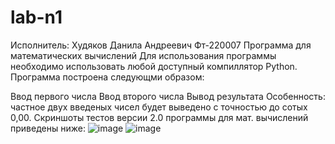 # lab-n1
Исполнитель: Худяков Данила Андреевич Фт-220007
Программа для математических вычислений
Для использования программы необходимо использовать любой доступный компиллятор Python. Программа построена следующми образом:

Ввод первого числа
Ввод второго числа
Вывод результата
Особенность: частное двух введеных чисел будет выведено с точностью до сотых 0,00.
Скриншоты тестов версии 2.0 программы для мат. вычислений приведены ниже:
![image](https://github.com/xXady/lab-n1/assets/102038515/c024b326-0635-4597-a46b-cb1f2d4eb8ec)
![image](https://github.com/xXady/lab-n1/assets/102038515/09043fd2-caa9-404c-ab73-1de58ab4637d)
